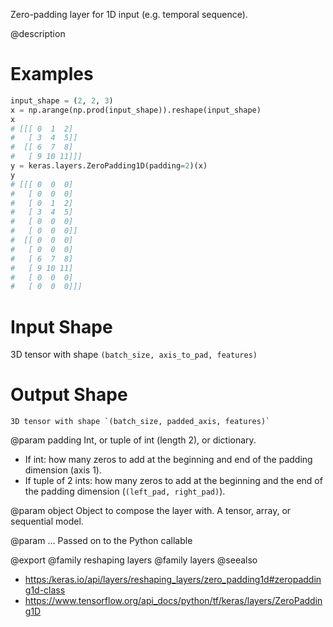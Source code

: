 Zero-padding layer for 1D input (e.g. temporal sequence).

@description

# Examples
```python
input_shape = (2, 2, 3)
x = np.arange(np.prod(input_shape)).reshape(input_shape)
x
# [[[ 0  1  2]
#   [ 3  4  5]]
#  [[ 6  7  8]
#   [ 9 10 11]]]
y = keras.layers.ZeroPadding1D(padding=2)(x)
y
# [[[ 0  0  0]
#   [ 0  0  0]
#   [ 0  1  2]
#   [ 3  4  5]
#   [ 0  0  0]
#   [ 0  0  0]]
#  [[ 0  0  0]
#   [ 0  0  0]
#   [ 6  7  8]
#   [ 9 10 11]
#   [ 0  0  0]
#   [ 0  0  0]]]
```

# Input Shape
3D tensor with shape `(batch_size, axis_to_pad, features)`

# Output Shape
    3D tensor with shape `(batch_size, padded_axis, features)`

@param padding
Int, or tuple of int (length 2), or dictionary.
- If int: how many zeros to add at the beginning and end of
  the padding dimension (axis 1).
- If tuple of 2 ints: how many zeros to add at the beginning and the
  end of the padding dimension (`(left_pad, right_pad)`).

@param object
Object to compose the layer with. A tensor, array, or sequential model.

@param ...
Passed on to the Python callable

@export
@family reshaping layers
@family layers
@seealso
+ <https:/keras.io/api/layers/reshaping_layers/zero_padding1d#zeropadding1d-class>
+ <https://www.tensorflow.org/api_docs/python/tf/keras/layers/ZeroPadding1D>
